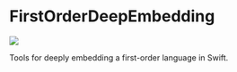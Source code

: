 # FirstOrderDeepEmbedding

![](https://github.com/phlegmaticprogrammer/FirstOrderDeepEmbedding/workflows/Swift/badge.svg)

Tools for deeply embedding a first-order language in Swift.
